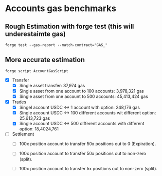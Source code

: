 # Accounts gas benchmarks

## Rough Estimation with forge test (this will underestaimte gas)

```shell
forge test --gas-report --match-contract="GAS_"
```

## More accurate estimation

```shell
forge script AccountGasScript
```

- [x] Transfer
  - [x] Single asset transfer: 37,974 gas
  - [x] Single asset from one account to 100 accounts: 3,978,321 gas
  - [x] Single asset from one account to 500 accounts: 45,413,424 gas
- [x] Trades
  - [x] Singel account USDC <-> 1 account with option: 248,176 gas
  - [x] Single account USDC <-> 100 different accounts wit different option: 25,613,723 gas
  - [x] Single account USDC <-> 500 different accounts with different option: 18,4024,761
- [ ] Settlement
  - [ ] 100x position account to transfer 50x positions out to 0 (Expiration).
  - [ ] 100x position account to transfer 50x positions out to non-zero (split).
  - [ ] 100x position account to transfer 5x positions out to non-zero (split).

